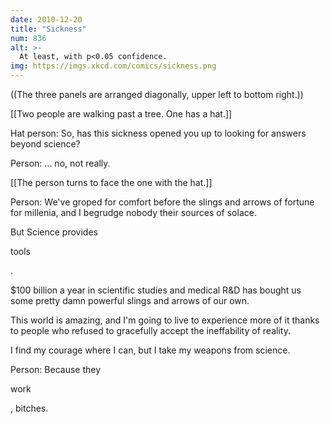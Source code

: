 ```yaml
---
date: 2010-12-20
title: "Sickness"
num: 836
alt: >-
  At least, with p<0.05 confidence.
img: https://imgs.xkcd.com/comics/sickness.png
---
```

((The three panels are arranged diagonally, upper left to bottom right.))

[[Two people are walking past a tree.  One has a hat.]]

Hat person: So, has this sickness opened you up to looking for answers beyond science?

Person: ... no, not really.

[[The person turns to face the one with the hat.]]

Person: We've groped for comfort before the slings and arrows of fortune for millenia, and I begrudge nobody their sources of solace.  

But Science provides 

tools

.

$100 billion a year in scientific studies and medical R&D has bought us some pretty damn powerful slings and arrows of our own.

This world is amazing, and I'm going to live to experience more of it thanks to people who refused to gracefully accept the ineffability of reality.

I find my courage where I can, but I take my weapons from science.

Person: Because they 

work

, bitches.

